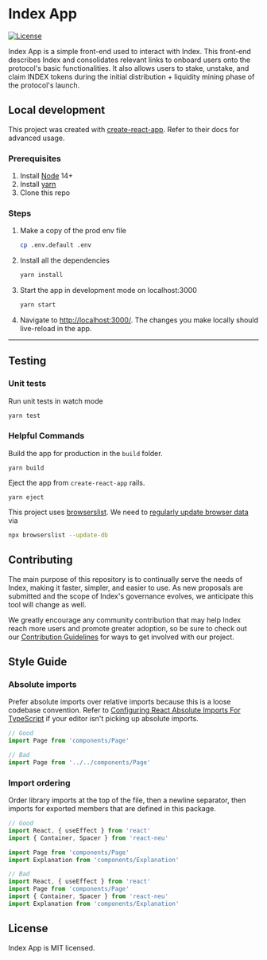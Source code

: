 # Index App

[![License](https://img.shields.io/:license-mit-blue.svg)](https://opensource.org/licenses/MIT)

Index App is a simple front-end used to interact with Index. This front-end describes Index and consolidates relevant links to onboard users onto the protocol's basic functionalities. It also allows users to stake, unstake, and claim INDEX tokens during the initial distribution + liquidity mining phase of the protocol's launch.

## Local development

This project was created with [create-react-app](https://create-react-app.dev/). Refer to their docs for advanced usage.

### Prerequisites

1. Install [Node](https://nodejs.org/en/) 14+
2. Install [yarn](https://yarnpkg.com/getting-started/install)
3. Clone this repo

### Steps

1. Make a copy of the prod env file
   ```bash
   cp .env.default .env
   ```
1. Install all the dependencies
   ```bash
   yarn install
   ```
1. Start the app in development mode on localhost:3000
   ```bash
   yarn start
   ```
1. Navigate to [http://localhost:3000/](http://localhost:3000/). The changes you make locally should live-reload in the app.

---

## Testing

### Unit tests

Run unit tests in watch mode

```bash
yarn test
```

### Helpful Commands

Build the app for production in the `build` folder.

```
yarn build
```

Eject the app from `create-react-app` rails.

```
yarn eject
```

This project uses [browserslist](https://github.com/browserslist/browserslist). We need to [regularly update browser data](https://github.com/browserslist/browserslist#browsers-data-updating) via

```bash
npx browserslist --update-db
```

## Contributing

The main purpose of this repository is to continually serve the needs of Index, making it faster, simpler, and easier to use. As new proposals are submitted and the scope of Index's governance evolves, we anticipate this tool will change as well.

We greatly encourage any community contribution that may help Index reach more users and promote greater adoption, so be sure to check out our [Contribution Guidelines](https://github.com/IndexCoop/index-app/blob/master/CONTRIBUTING.md) for ways to get involved with our project.

## Style Guide

### Absolute imports

Prefer absolute imports over relative imports because this is a loose codebase convention. Refer to [Configuring React Absolute Imports For TypeScript](https://justinnoel.dev/2019/06/18/configuring-react-absolute-imports-for-typescript/) if your editor isn't picking up absolute imports.

```typescript
// Good
import Page from 'components/Page'

// Bad
import Page from '../../components/Page'
```

### Import ordering

Order library imports at the top of the file, then a newline separator, then imports for exported members that are defined in this package.

```typescript
// Good
import React, { useEffect } from 'react'
import { Container, Spacer } from 'react-neu'

import Page from 'components/Page'
import Explanation from 'components/Explanation'
```

```typescript
// Bad
import React, { useEffect } from 'react'
import Page from 'components/Page'
import { Container, Spacer } from 'react-neu'
import Explanation from 'components/Explanation'
```

## License

Index App is MIT licensed.
